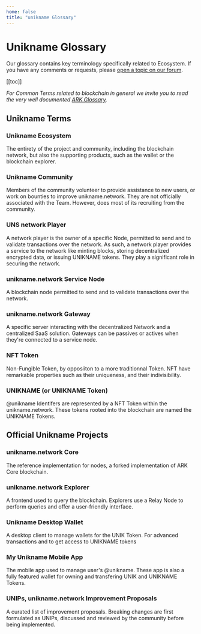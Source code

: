 ```yaml
---
home: false
title: "unikname Glossary"
---
```


# Unikname Glossary 

Our glossary contains key terminology specifically related to <brand name="unikname"/> Ecosystem. If you have any comments or requests, please [open a topic on our forum](https://forum.unikname.com).

[[toc]]

_For Common Terms related to blockchain in general we invite you to read the very well documented [ARK Glossary](https://ark.dev/docs/glossary/glossary)._

## Unikname Terms

### Unikname Ecosystem

The entirety of the <brand name="unikname"/> project and community, including the blockchain network, but also the supporting products, such as the wallet or the blockchain explorer.

### Unikname Community

Members of the <brand name="unikname"/> community volunteer to provide assistance to new users, or work on bounties to improve unikname.network. They are not officially associated with the <brand name="unikname"/> Team. However, <brand name="unikname"/> does most of its recruiting from the community.

### UNS network Player

A network player is the owner of a specific <brand name="uns"/> Node, permitted to send and to validate transactions over the network. As such, a network player provides a service to the network like minting blocks, storing decentralized encrypted data, or issuing UNIKNAME tokens. They play a significant role in securing the network.

### unikname.network Service Node

A blockchain node permitted to send and to validate transactions over the network.

### unikname.network Gateway

A specific server interacting with the decentralized Network and a centralized SaaS solution. Gateways can be passives or actives when they're connected to a service node.

### NFT Token

Non-Fungible Token, by opposiiton to a more traditionnal Token. NFT have remarkable properties such as their uniqueness, and their indivisibility.

### UNIKNAME (or UNIKNAME Token)

@unikname Identifers are represented by a NFT Token within the unikname.network. These tokens rooted into the blockchain are named the UNIKNAME Tokens.

## Official Unikname Projects

### unikname.network Core

The reference implementation for <brand name="uns"/> nodes, a forked implementation of ARK Core blockchain.

### unikname.network Explorer

A frontend used to query the <brand name="uns"/> blockchain. Explorers use a Relay Node to perform queries and offer a user-friendly interface.

### Unikname Desktop Wallet

A desktop client to manage wallets for the UNIK Token. For advanced transactions and to get access to UNIKNAME tokens 

### My Unikname Mobile App

The mobile app used to manage user's @unikname. These app is also a fully featured wallet for owning and transfering UNIK and UNIKNAME Tokens.

### UNIPs, unikname.network Improvement Proposals

A curated list of improvement proposals. Breaking changes are first formulated as UNIPs, discussed and reviewed by the community before being implemented.

